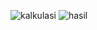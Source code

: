 ![kalkulasi](https://github.com/user-attachments/assets/08f5fd4f-d0b7-4429-a375-3a89f240ef6b)
![hasil](https://github.com/user-attachments/assets/6dfe82aa-8a81-4323-a7f0-72e2d557bfc7)
